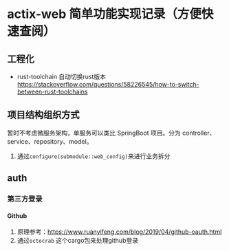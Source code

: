 # actix-web 简单功能实现记录（方便快速查阅）

## 工程化

- rust-toolchain 自动切换rust版本 https://stackoverflow.com/questions/58226545/how-to-switch-between-rust-toolchains

## 项目结构组织方式

暂时不考虑微服务架构，单服务可以类比 SpringBoot 项目。分为 controller、service、repository、model。

1. 通过`configure(submodule::web_config)`来进行业务拆分

## auth

### 第三方登录

#### Github

1. 原理参考：https://www.ruanyifeng.com/blog/2019/04/github-oauth.html
2. 通过`octocrab` 这个cargo包来处理github登录